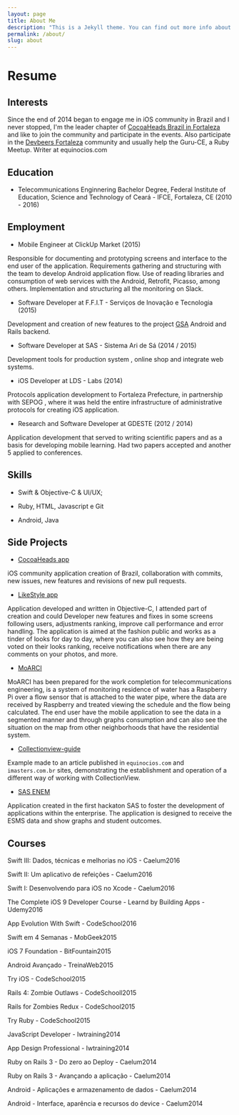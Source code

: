 ```yaml
---
layout: page
title: About Me
description: "This is a Jekyll theme. You can find out more info about customizing your Jekyll theme, as well as basic Jekyll usage documentation at jekyllrb.com"
permalink: /about/
slug: about
---
```


# Resume

## Interests

Since the end of 2014 began to engage me in iOS community in Brazil and I never stopped, I'm the leader chapter of <a href="http://www.cocoaheads.com.br">CocoaHeads Brazil in Fortaleza</a> and like to join the community and participate in the events. Also participate in the <a href="http://www.devbeers.io/">Devbeers Fortaleza</a> community and usually help the Guru-CE, a Ruby Meetup.
Writer at equinocios.com

## Education

- Telecommunications Enginnering Bachelor Degree, Federal Institute of Education, Science and Technology of Ceará - IFCE, Fortaleza, CE (2010 - 2016)

## Employment

- Mobile Engineer at ClickUp Market (2015)

Responsible for documenting and prototyping screens and interface to the end user of the application. Requirements gathering and structuring with the team to develop Android application flow. Use of reading libraries and consumption of web services with the Android, Retrofit, Picasso, among others.
Implementation and structuring all the monitoring on Slack.

- Software Developer at F.F.I.T - Serviços de Inovação e Tecnologia (2015)

Development and creation of new features to the project [GSA](www.gsatech.com.br) Android and Rails backend.

- Software Developer at SAS - Sistema Ari de Sá (2014 / 2015)

Development tools for production system , online shop and integrate web systems.

- iOS Developer at LDS - Labs (2014)

Protocols application development to Fortaleza Prefecture, in partnership with SEPOG , where it was held the entire infrastructure of administrative protocols for creating iOS application. 

- Research and Software Developer at GDESTE (2012 / 2014)
 
Application development that served to writing scientific papers and as a basis for developing mobile learning. Had two papers accepted and another 5 applied to conferences.

## Skills

- Swift & Objective-C & UI/UX;

- Ruby, HTML, Javascript e Git

- Android, Java

## Side Projects

- [CocoaHeads app](https://github.com/CocoaHeadsBrasil/CocoaHeadsApp)

iOS community application creation of Brazil, collaboration with commits, new issues, new features and revisions of new pull requests.

- [LikeStyle app](https://itunes.apple.com/br/app/likestyle/id1074083434?mt=8)
 
Application developed and written in Objective-C, I attended part of creation and could Developer new features and fixes in some screens following users, adjustments ranking, improve call performance and error handling. The application is aimed at the fashion public and works as a tinder of looks for day to day, where you can also see how they are being voted on their looks ranking, receive notifications when there are any comments on your photos, and more.

- [MoARCI](https://github.com/Viniciuscarvalho/MoARCI)

MoARCI has been prepared for the work completion for telecommunications engineering, is a system of monitoring residence of water has a Raspberry Pi over a flow sensor that is attached to the water pipe, where the data are received by Raspberry and treated viewing the schedule and the flow being calculated. The end user have the mobile application to see the data in a segmented manner and through graphs consumption and can also see the situation on the map from other neighborhoods that have the residential system.

- [Collectionview-guide](https://github.com/Viniciuscarvalho/collectionview-guide)

Example made to an article published in `equinocios.com` and `imasters.com.br` sites, demonstrating the establishment and operation of a different way of working with CollectionView.

- [SAS ENEM](https://play.google.com/store/apps/details?id=br.sas.appsasenem&hl=pt_BR)

Application created in the first hackaton SAS to foster the development of applications within the enterprise. The application is designed to receive the ESMS data and show graphs and student outcomes.

## Courses

Swift III: Dados, técnicas e melhorias no iOS - Caelum2016

Swift II: Um aplicativo de refeições - Caelum2016

Swift I: Desenvolvendo para iOS no Xcode - Caelum2016

The Complete iOS 9 Developer Course - Learnd by Building Apps -Udemy2016

App Evolution With Swift - CodeSchool2016

Swift em 4 Semanas - MobGeek2015

iOS 7 Foundation - BitFountain2015

Android Avançado - TreinaWeb2015

Try iOS - CodeSchool2015

Rails 4: Zombie Outlaws - CodeSchooll2015

Rails for Zombies Redux - CodeSchool2015

Try Ruby - CodeSchool2015

JavaScript Developer - Iwtraining2014

App Design Professional - Iwtraining2014

Ruby on Rails 3 - Do zero ao Deploy - Caelum2014

Ruby on Rails 3 - Avançando a aplicação - Caelum2014

Android - Aplicações e armazenamento de dados - Caelum2014

Android - Interface, aparência e recursos do device - Caelum2014 